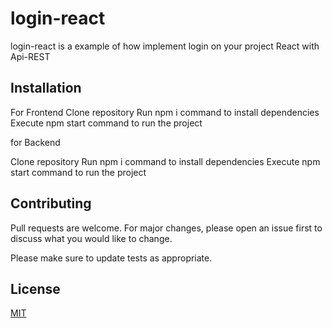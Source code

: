 # login-react

login-react is a example of how implement login on your project React with Api-REST

## Installation
For Frontend
Clone repository
Run npm i command to install dependencies
Execute npm start command to run the project

for Backend

Clone repository
Run npm i command to install dependencies
Execute npm start command to run the project


## Contributing
Pull requests are welcome. For major changes, please open an issue first to discuss what you would like to change.

Please make sure to update tests as appropriate.

## License
[MIT](https://choosealicense.com/licenses/mit/)
